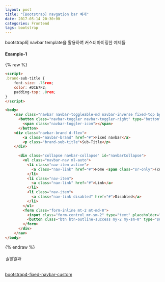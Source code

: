 ```yaml
---
layout: post
title: "[Bootstrap] navgation bar 예제"
date: 2017-05-14 20:30:00
categories: Frontend
tags: bootstrap
---
```


bootstrap의 navbar template을 활용하여 커스터마이징한 예제들

#### Example-1
{% raw %}
```html
<script>
.brand-sub-title {
    font-size: .75rem;
    color: #DCE7F2;
    padding-top: .8rem;
}
</script>

<body>
    <nav class="navbar navbar-toggleable-md navbar-inverse fixed-top bg-inverse">
      <button class="navbar-toggler navbar-toggler-right" type="button" data-toggle="collapse" data-target="#navbarCollapse" aria-controls="navbarCollapse" aria-expanded="false" aria-label="Toggle navigation">
        <span class="navbar-toggler-icon"></span>
      </button>
    <div class="navbar-brand d-flex">
        <a class="navbar-brand" href="#">Fixed navbar</a>
        <p class="brand-sub-title">Sub-Title</p>
    </div>
      
      <div class="collapse navbar-collapse" id="navbarCollapse">
        <ul class="navbar-nav ml-auto">
          <li class="nav-item active">
            <a class="nav-link" href="#">Home <span class="sr-only">(current)</span></a>
          </li>
          <li class="nav-item">
            <a class="nav-link" href="#">Link</a>
          </li>
          <li class="nav-item">
            <a class="nav-link disabled" href="#">Disabled</a>
          </li>
        </ul>
        <form class="form-inline mt-2 mt-md-0">
          <input class="form-control mr-sm-2" type="text" placeholder="Search">
          <button class="btn btn-outline-success my-2 my-sm-0" type="submit">Search</button>
        </form>
      </div>
    </nav>
</body>
```
{% endraw %}

###### 실행결과
[bootstrap4-fixed-navbar-custom](https://www.codeply.com/go/KLOOdT8IXu)

<script src="http://codeply.com/js/embed.js"></script><div data-codeply="KLOOdT8IXu" ></div>

